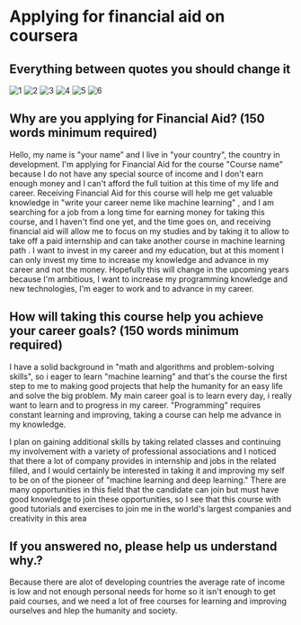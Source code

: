 # Applying for financial aid on coursera 

## Everything between quotes you should change it 
![1](images/1-2.png)
![2](images/3.png)
![3](images/4.png)
![4](images/5.png)
![5](images/6.png)
![6](images/7.png)

## Why are you applying for Financial Aid? (150 words minimum required)
Hello, my name is "your name" and I live in "your country", the country in development. I'm applying for Financial Aid for the course "Course name" because I do not have any special source of income and I don't earn enough money and I can't afford the full tuition at this time of my life and career.
Receiving Financial Aid for this course will help me get valuable knowledge in "write your career neme like machine learning" ,  and I am searching for a job from a long time for earning money for taking this course, and I haven't find one yet, and the time goes on, and receiving financial aid will allow me to focus on my studies and by taking it to allow to take off a paid internship and can take another course in machine learning path .
I want to invest in my career and my education, but at this moment I can only invest my time to increase my knowledge and advance in my career and not the money. Hopefully this will change in the upcoming years because I'm ambitious, I want to increase my programming knowledge and new technologies, I'm eager to work and to advance in my career.


## How will taking this course help you achieve your career goals? (150 words minimum required)
I have a solid background in "math and algorithms and problem-solving skills", so i eager to learn "machine learning" and that's the course the first step to me to making good projects that help the humanity for an easy life and solve the big problem. 
My main career goal is to learn every day, i really want to learn and to progress in my career.
"Programming" requires constant learning and improving, taking a course can help me advance in my knowledge.

I plan on gaining additional skills by taking related classes and continuing my involvement with a variety of professional associations and I noticed that there a lot of company provides in internship and jobs in the related filled, and I would certainly be interested in taking it and improving my self to be on of the pioneer of "machine learning and deep learning."
There are many opportunities in this field that the candidate can join but must have good knowledge to join these opportunities, so I see that this course with good tutorials and exercises to join me in the world's largest companies and creativity in this area

## If you answered no, please help us understand why.?
Because there are alot of developing countries the average rate of income is low and not enough personal needs for home so it isn't enough to get paid courses, and we need a lot of free courses for learning and improving ourselves and hlep the humanity and society.
